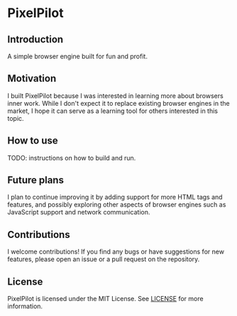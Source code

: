 # PixelPilot

## Introduction

A simple browser engine built for fun and profit.

## Motivation

I built PixelPilot because I was interested in learning more about browsers inner work.
While I don't expect it to replace existing browser engines in the market,
I hope it can serve as a learning tool for others interested in this topic.

## How to use

TODO: instructions on how to build and run.

## Future plans

I plan to continue improving it by adding support for more HTML tags and features,
and possibly exploring other aspects of browser engines such as JavaScript support and network communication.

## Contributions

I welcome contributions! If you find any bugs or have suggestions for new features,
please open an issue or a pull request on the repository.

## License

PixelPilot is licensed under the MIT License. See [LICENSE]() for more information.


